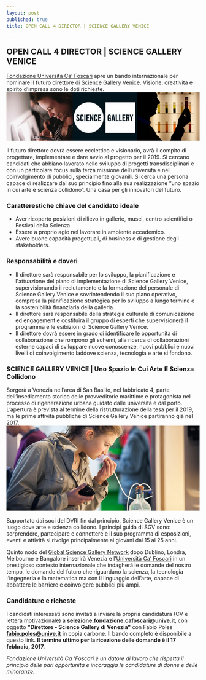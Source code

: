 ```yaml
---
layout: post
published: true
title: OPEN CALL 4 DIRECTOR | SCIENCE GALLERY VENICE
---
```


## OPEN CALL 4 DIRECTOR | SCIENCE GALLERY VENICE

[Fondazione Università Ca’ Foscari](https://www.unive.it/pag/15272/) apre un bando internazionale per nominare il futuro direttore di [Science Gallery Venice](https://venice.sciencegallery.com/it/news/selezione-direttore-science-gallery-venice). Visione, creatività e spirito d’impresa sono le doti richieste.
![SGV](../assets/posts/170116_ceo_sgv.jpg)

Il futuro direttore dovrà essere ecclettico e visionario, avrà il compito di progettare, implementare e dare avvio al progetto per il 2019. Si cercano candidati che abbiano lavorato nello sviluppo di progetti transdisciplinari e con un particolare focus sulla terza missione dell’università e nel coinvolgimento di pubblici, specialmente giovanili. Si cerca una persona capace di realizzare dal suo principio fino alla sua realizzazione “uno spazio in cui arte e scienza collidono”. Una casa per gli innovatori del futuro.

### Caratterestiche chiave del candidato ideale

-	Aver ricoperto posizioni di rilievo in gallerie, musei, centro scientifici o Festival della Scienza.
-	Essere a proprio agio nel lavorare in ambiente accademico.
-	Avere buone capacità progettuali, di business e di gestione degli stakeholders.

### Responsabilità e doveri

-	Il direttore sarà responsabile per lo sviluppo, la pianificazione e l'attuazione del piano di implementazione di Science Gallery Venice, supervisionando il reclutamento e la formazione del personale di Science Gallery Venice e sovrintendendo il  suo piano operativo, compresa la pianificazione strategica per lo sviluppo a lungo termine e la sostenibilità finanziaria della galleria.
-	Il direttore sarà responsabile della strategia culturale di comunicazione ed engagement e costituirà il gruppo di esperti che supervisionerà il programma e le esibizioni di Science Gallery Venice.
-	Il direttore dovrà essere in grado di identificare le opportunità di collaborazione che rompono gli schemi, alla ricerca di collaborazioni esterne capaci di sviluppare nuove conoscenze, nuovi pubblici e nuovi livelli di coinvolgimento laddove scienza, tecnologia e arte si fondono.

### SCIENCE GALLERY VENICE | Uno Spazio In Cui Arte E Scienza Collidono
Sorgerà a Venezia nell’area di San Basilio, nel fabbricato 4, parte dell’insediamento storico delle provveditorie marittime e protagonista nel processo di rigenerazione urbana guidato dalle università e dal porto. L’apertura è prevista al termine della ristrutturazione della tesa per il 2019, ma le prime attività pubbliche di Science Gallery Venice partiranno già nel 2017.
![SGV](../assets/posts/170116_ceo_sgv2.jpg)

Supportato dai soci del DVRI fin dal principio, Science Gallery Venice è un luogo dove arte e scienza collidono. I principi guida di SGV sono: sorprendere, partecipare e connettere e il suo programma di esposizioni, eventi e attività si rivolge principalmente ai giovani dai 15 ai 25 anni.

Quinto nodo del [Global Science Gallery Network](https://venice.sciencegallery.com/it/node/9) dopo Dublino, Londra, Melbourne e Bangalore inserirà Venezia e l’[Università Ca’ Foscari](https://www.unive.it) in un prestigioso contesto internazionale che indagherà le domande del nostro tempo, le domande del futuro che riguardano la scienza, la tecnologia l’ingegneria e la matematica ma con il linguaggio dell’arte, capace di abbattere le barriere e coinvolgere pubblici più ampi.

### Candidature e richeste
I candidati interessati sono invitati a inviare la propria candidatura (CV e lettera motivazionale) a **selezione.fondazione.cafoscari@unive.it**, con oggetto **"Direttore - Science Gallery di Venezia"** con Fabio Poles **fabio.poles@unive.it** in copia carbone.
Il bando completo è disponibile a questo link.
**Il termine ultimo per la ricezione delle domande è il 17 febbraio, 2017.**

_Fondazione Università Ca 'Foscari è un datore di lavoro che rispetta il principio delle pari opportunità e incoraggia le candidature di donne e delle minoranze._
